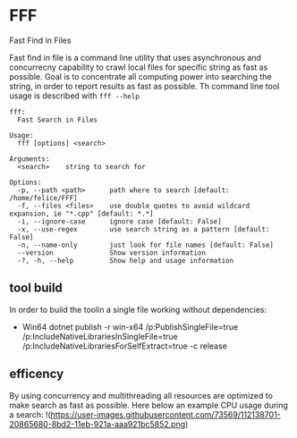 # FFF
Fast Find in Files

Fast find in file is a command line utility that uses asynchronous and concurrecny capability to crawl local files for specific string as fast as possible.
Goal is to concentrate all computing power into searching the string, in order to report results as fast as possible.
Th command line tool usage is described with `fff --help`

```
fff:
  Fast Search in Files

Usage:
  fff [options] <search>

Arguments:
  <search>    string to search for

Options:
  -p, --path <path>      path where to search [default: /home/felice/FFF]
  -f, --files <files>    use double quotes to avoid wildcard expansion, ie "*.cpp" [default: *.*]
  -i, --ignore-case      ignore case [default: False]
  -x, --use-regex        use search string as a pattern [default: False]
  -n, --name-only        just look for file names [default: False]
  --version              Show version information
  -?, -h, --help         Show help and usage information
```

## tool build
In order to build the toolin a single file working without dependencies:

- Win64 dotnet publish -r win-x64 /p:PublishSingleFile=true /p:IncludeNativeLibrariesInSingleFile=true /p:IncludeNativeLibrariesForSelfExtract=true -c release

## efficency
By using concurrency and multithreading all resources are optimized to make search as fast as possible.
Here below an example CPU usage during a search:
!(https://user-images.githubusercontent.com/73569/112138701-20865680-8bd2-11eb-921a-aaa921bc5852.png)